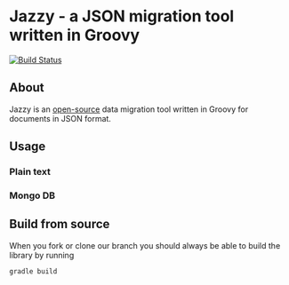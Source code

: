 # Jazzy - a JSON migration tool written in Groovy
[![Build Status](https://travis-ci.org/lontayg/jazzy.png?branch=master)](https://travis-ci.org/lontayg/jazzy)

## About

Jazzy is an [open-source](LICENSE.md) data migration tool written in Groovy for documents in JSON format.

## Usage

### Plain text

### Mongo DB


## Build from source

When you fork or clone our branch you should always be able to build the library by running

	gradle build
